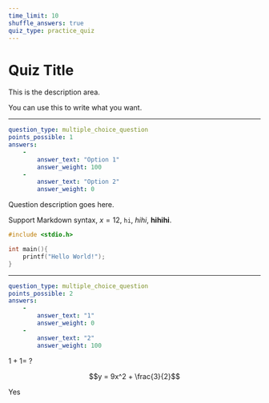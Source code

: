 ```yaml
---
time_limit: 10
shuffle_answers: true
quiz_type: practice_quiz
---
```


# Quiz Title

This is the description area.

You can use this to write what you want.

---

```yaml
question_type: multiple_choice_question
points_possible: 1
answers:
    -
        answer_text: "Option 1"
        answer_weight: 100
    -
        answer_text: "Option 2"
        answer_weight: 0
```

Question description goes here.

Support Markdown syntax, $x=12$, `hi`, *hihi*, **hihihi**.

```cpp
#include <stdio.h>

int main(){
    printf("Hello World!");
}
```

---

```yaml
question_type: multiple_choice_question
points_possible: 2
answers:
    -
        answer_text: "1"
        answer_weight: 0
    -
        answer_text: "2"
        answer_weight: 100
```

$1 + 1 =$ ?

$$y = 9x^2 + \frac{3}{2}$$

Yes